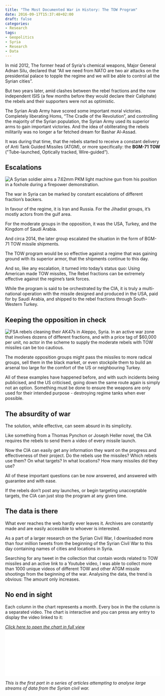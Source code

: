 ```yaml
---
title: "The Most Documented War in History: The TOW Program"
date: 2016-09-17T15:37:48+02:00
draft: false
categories:
- Research
tags:
- Geopolitics
- Syria
- Research
- Data
---
```


In mid 2012, The former head of Syria's chemical weapons, Major General Adnan Silu, declared that “All we need from NATO are two air attacks on the presidential palace to topple the regime and we will be able to control all the Syrian cities”.

But two years later, amid clashes between the rebel fractions and the now independent ISIS (a few months before they would declare their Caliphate) the rebels and their supporters were not as optimistic.

The Syrian Arab Army have scored some important moral victories. Completely liberating Homs, “The Cradle of the Revolution”, and controlling the majority of the Syrian population, the Syrian Army used its superior arms to gain important victories. And the idea of obliterating the rebels militarily was no longer a far fetched dream for Bashar Al-Assad.

It was during that time, that the rebels started to receive a constant delivery of Anti Tank Guided Missiles (ATGM), or more specifically: the **BGM-71 TOW** ("Tube-launched, Optically tracked, Wire-guided”). 

## Escalations 

![A Syrian soldier aims a 7.62mm PKM light machine gun from his position in a foxhole during a firepower demonstration.](https://upload.wikimedia.org/wikipedia/commons/thumb/3/31/Syrian_soldier_with_a_machine_gun.JPEG/800px-Syrian_soldier_with_a_machine_gun.JPEG)

The war in Syria can be marked by constant escalations of different fraction’s backers.

In favour of the regime, it is Iran and Russia. For the Jihadist groups, it’s mostly actors from the gulf area.   
  
For the moderate groups in the opposition, it was the USA, Turkey, and the Kingdom of Saudi Arabia.    
  
And circa 2014, the later group escalated the situation in the form of BGM-71 TOW missile shipments.  

The TOW program would be so effective against a regime that was gaining ground with its superior armor, that the shipments continue to this day. 

And so, like any escalation, it turned into today’s status quo: Using American made TOW missiles, The Rebel fractions can be extremely effective against the regime’s tank forces.

While the program is said to be orchestrated by the CIA, it is truly a multi-national operation with the missile designed and produced in the USA, paid for by Saudi Arabia, and shipped to the rebel fractions through South-Western Turkey.
  
## Keeping the opposition in check

![FSA rebels cleaning their AK47s in Aleppo, Syria.](https://upload.wikimedia.org/wikipedia/commons/thumb/3/3a/FSA_rebels_cleaning_their_AK47s.jpg/800px-FSA_rebels_cleaning_their_AK47s.jpg)
In an active war zone that involves dozens of different fractions, and with a price tag of $60,000 per unit, no actor in the scheme to supply the moderate rebels with TOW missiles can be too cautious.
  
The moderate opposition groups might pass the missiles to more radical groups, sell them in the black market, or even stockpile them to build an arsenal too large for the comfort of the US or neighbouring Turkey.

All of these examples have happened before, and with such incidents being publicised, and the US criticised, going down the same route again is simply not an option. Something must be done to ensure the weapons are only used for their intended purpose - destroying regime tanks when ever possible.

## The absurdity of war

The solution, while effective, can seem absurd in its simplicity. 

Like something from a Thomas Pynchon or Joseph Heller novel, the CIA requires the rebels to send them a video of every missile launch.

Now the CIA can easily get any information they want on the progress and effectiveness of their project. Do the rebels use the missiles? Which rebels use them? On what targets? In what locations? How many missiles did they use? 

All of these important questions can be now answered, and answered with guarantee and with ease.

If the rebels don’t post any launches, or begin targeting unacceptable targets, the CIA can just stop the program at any given time.


## The data is there

What ever reaches the web hardly ever leaves it. Archives are constantly made and are easily accessible to whoever is interested.

As a part of a larger research on the Syrian Civil War, I downloaded more than four million tweets from the beginning of the Syrian Civil War to this day containing names of cities and locations in Syria.     
  
Searching for any tweet in the collection that contain words related to TOW missiles and an active link to a Youtube video, I was able to collect more than 1000 unique videos of different TOW and other ATGM missile shootings from the beginning of the war. Analysing the data, the trend is obvious: The amount only increases. 


## No end in sight

Each column in the chart represents a month. Every box in the the column is a separated video. The chart is interactive and you can press any entry to display the video linked to it:

<i>
<a target="_blank" href="./towchart/">Click here to open the chart in full view</a>
</i>

<iframe id='chart' src="./towchart/" frameborder="0" style="overflow: hidden; width: 100%; " width="100%"></iframe>

<script>
 var eventMethod = window.addEventListener ? "addEventListener" : "attachEvent";
  var eventer = window[eventMethod];
  var messageEvent = eventMethod == "attachEvent" ? "onmessage" : "message";
  // Listen for a message from the iframe.
  eventer(messageEvent, function(e) {
    if (isNaN(e.data)) return;

    // replace #sizetracker with what ever what ever iframe id you need
    document.getElementById('chart').style.height = e.data + 55 + 'px';

  }, false);
  setInterval(function () {
 document.getElementById('chart').contentWindow.postMessage('','*')
  }, 500);

  </script>

*This is the first part in a series of articles attempting to analyse large streams of data from the Syrian civil war.* 
  





